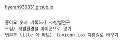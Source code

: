 <a href="https://hyeran930331.github.io">hyeran930331.github.io</a>
<pre>

좋아요 숫자 기록하기 ->방법연구
스킬/ 개발환경을 아이콘으로 넣기
탭부분 title 에 하트는 favicon.ico 다른걸로 바꾸기
</pre?
